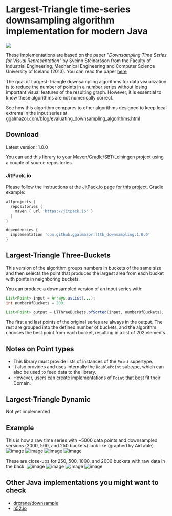 # Largest-Triangle time-series downsampling algorithm implementation for modern Java
[![](https://jitpack.io/v/ggalmazor/lttb_downsampling.svg)](https://jitpack.io/#ggalmazor/lttb_downsampling)</br>

These implementations are based on the paper *"Downsampling Time Series for Visual Representation"* by Sveinn Steinarsson from the Faculty of Industrial Engineering, Mechanical Engineering and Computer Science University of Iceland (2013). You can read the paper [here](http://skemman.is/stream/get/1946/15343/37285/3/SS_MSthesis.pdf)

The goal of Largest-Triangle downsampling algorithms for data visualization is to reduce the number of points in a number series without losing important visual features of the resulting graph. However, it is essential to know these algorithms are not numerically correct.

See how this algorithm compares to other algorithms designed to keep local extrema in the input series at [ggalmazor.com/blog/evaluating_downsampling_algorithms.html](https://ggalmazor.com/blog/evaluating_downsampling_algorithms.html)

## Download

Latest version: 1.0.0

You can add this library to your Maven/Gradle/SBT/Leiningen project using a couple of source repositories.

### JitPack.io

Please follow the instructions at the [JitPack.io page for this project](https://jitpack.io/#ggalmazor/lttb_downsampling). Gradle example:

```groovy
allprojects {
  repositories {
    maven { url 'https://jitpack.io' }
  }
}

dependencies {
  implementation 'com.github.ggalmazor:lttb_downsampling:1.0.0'
}
```

## Largest-Triangle Three-Buckets

This version of the algorithm groups numbers in buckets of the same size and then selects the point that produces the largest area from each bucket with points in neighboring buckets.

You can produce a downsampled version of an input series with:

```java
List<Point> input = Arrays.asList(...);
int numberOfBuckets = 200;

List<Point> output = LTThreeBuckets.ofSorted(input, numberOfBuckets);
```

The first and last points of the original series are always in the output. The rest are grouped into the defined number of buckets, and the algorithm chooses the best point from each bucket, resulting in a list of 202 elements.

## Notes on Point types

- This library must provide lists of instances of the `Point` supertype.
- It also provides and uses internally the `DoublePoint` subtype, which can also be used to feed data to the library.
- However, users can create implementations of `Point` that best fit their Domain.

## Largest-Triangle Dynamic

Not yet implemented

## Example

This is how a raw time series with ~5000 data points and downsampled versions (2000, 500, and 250 buckets) look like (graphed by AirTable)
![image](https://user-images.githubusercontent.com/205913/202478853-180c56ff-41af-43b3-8830-6d51ac7cfbb3.png)
![image](https://user-images.githubusercontent.com/205913/202478930-dd482a9f-0da1-4e6b-8537-f7a2fbe68991.png)
![image](https://user-images.githubusercontent.com/205913/202478994-28ae49ff-6036-43d1-8000-6730a55f8a77.png)
![image](https://user-images.githubusercontent.com/205913/202480858-51ef82fc-6432-4447-942a-65edfa82a742.png)

These are close-ups for 250, 500, 1000, and 2000 buckets with raw data in the back:
![image](https://user-images.githubusercontent.com/205913/202486056-25a612b1-7294-4967-9714-000cfcd5177e.png)
![image](https://user-images.githubusercontent.com/205913/202486255-b42f7e90-29fc-45f9-be54-f30b4a6d1e07.png)
![image](https://user-images.githubusercontent.com/205913/202486337-b402dd24-44dd-4456-af3d-add931e7fbd7.png)
![image](https://user-images.githubusercontent.com/205913/202486396-ff3772d3-ef69-4c69-b56c-4ac16964ed04.png)


## Other Java implementations you might want to check

 - [drcrane/downsample](https://github.com/drcrane/downsample)
 - [n52.io](http://www.programcreek.com/java-api-examples/index.php?source_dir=sensorweb-rest-api-master/timeseries-io/src/main/java/org/n52/io/generalize/LargestTriangleThreeBucketsGeneralizer.java)
